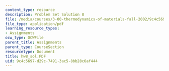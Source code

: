 ```yaml
---
content_type: resource
description: Problem Set Solution 8
file: /media/courses/3-00-thermodynamics-of-materials-fall-2002/9c4c5697d29c74913ac58bb28c6af444_hw8_sol.PDF
file_type: application/pdf
learning_resource_types:
- Assignments
ocw_type: OCWFile
parent_title: Assignments
parent_type: CourseSection
resourcetype: Document
title: hw8_sol.PDF
uid: 9c4c5697-d29c-7491-3ac5-8bb28c6af444
---
```

